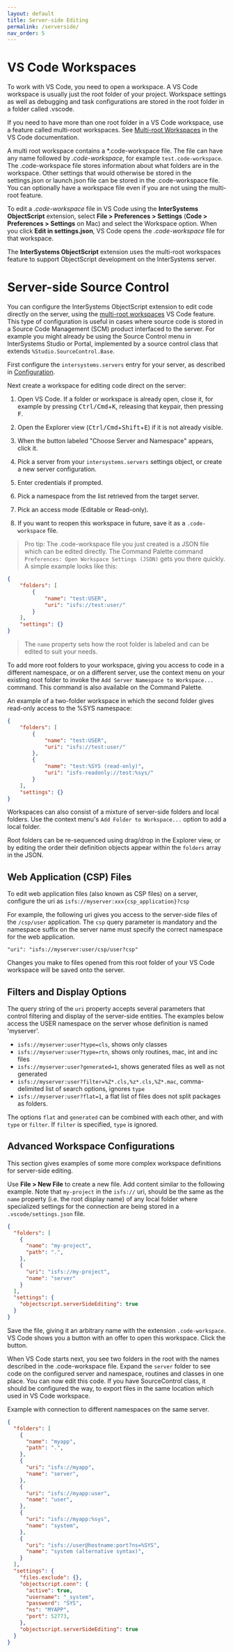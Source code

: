 ```yaml
---
layout: default
title: Server-side Editing
permalink: /serverside/
nav_order: 5
---
```

# VS Code Workspaces

To work with VS Code, you need to open a workspace. A VS Code workspace is usually just the root folder of your project. Workspace settings as well as debugging and task configurations are stored in the root folder in a folder called .vscode.

If you need to have more than one root folder in a VS Code workspace, use a feature called multi-root workspaces. See [Multi-root Workspaces](https://code.visualstudio.com/docs/editor/multi-root-workspaces) in the VS Code documentation.

A multi root workspace contains a \*.code-workspace file. The file can have any name followed by *.code-workspace*, for example `test.code-workspace`. The .code-workspace file stores information about what folders are in the workspace. Other settings that would otherwise be stored in the settings.json or launch.json file can be stored in the .code-workspace file. You can optionally have a workspace file even if you are not using the multi-root feature.

To edit a *.code-workspace* file in VS Code using the **InterSystems ObjectScript** extension, select **File > Preferences > Settings** (**Code > Preferences > Settings** on Mac) and select the Workspace option. When you click **Edit in settings.json**, VS Code opens the *.code-workspace* file for that workspace.

The **InterSystems ObjectScript** extension uses the multi-root workspaces feature to support ObjectScript development on the InterSystems server.

# Server-side Source Control

You can configure the InterSystems ObjectScript extension to edit code directly on the server, using the [multi-root workspaces](https://code.visualstudio.com/docs/editor/multi-root-workspaces) VS Code feature. This type of configuration is useful in cases where source code is stored in a Source Code Management (SCM) product interfaced to the server. For example you might already be using the Source Control menu in InterSystems Studio or Portal, implemented by a source control class that extends `%Studio.SourceControl.Base`. 

First configure the `intersystems.servers` entry for your server, as described in [Configuration](../configuration).

Next create a workspace for editing code direct on the server:

1. Open VS Code. If a folder or workspace is already open, close it, for example by pressing <kbd>Ctrl/Cmd</kbd>+<kbd>K</kbd>, releasing that keypair, then pressing <kbd>F</kbd>.

2. Open the Explorer view (<kbd>Ctrl/Cmd</kbd>+<kbd>Shift</kbd>+<kbd>E</kbd>) if it is not already visible.

3. When the button labeled "Choose Server and Namespace" appears, click it.

4. Pick a server from your `intersystems.servers` settings object, or create a new server configuration.

5. Enter credentials if prompted.

6. Pick a namespace from the list retrieved from the target server.

7. Pick an access mode (Editable or Read-only).

8. If you want to reopen this workspace in future, save it as a `.code-workspace` file.

> Pro tip: The .code-workspace file you just created is a JSON file which can be edited directly. The Command Palette command `Preferences: Open Workspace Settings (JSON)` gets you there quickly. A simple example looks like this:
```json
{
	"folders": [
		{
			"name": "test:USER",
			"uri": "isfs://test:user/"
		}
	],
	"settings": {}
}
```
> The `name` property sets how the root folder is labeled and can be edited to suit your needs.

To add more root folders to your workspace, giving you access to code in a different namespace, or on a different server, use the context menu on your existing root folder to invoke the `Add Server Namespace to Workspace...` command. This command is also available on the Command Palette.

An example of a two-folder workspace in which the second folder gives read-only access to the %SYS namespace:
```json
{
	"folders": [
		{
			"name": "test:USER",
			"uri": "isfs://test:user/"
		},
		{
			"name": "test:%SYS (read-only)",
			"uri": "isfs-readonly://test:%sys/"
		}
	],
	"settings": {}
}
```

Workspaces can also consist of a mixture of server-side folders and local folders. Use the context menu's `Add Folder to Workspace...` option to add a local folder.

Root folders can be re-sequenced using drag/drop in the Explorer view, or by editing the order their definition objects appear within the `folders` array in the JSON.

## Web Application (CSP) Files

To edit web application files (also known as CSP files) on a server, configure the uri as `isfs://myserver:xxx{csp_application}?csp`

For example, the following uri gives you access to the server-side files of the `/csp/user` application. The `csp`  query parameter is mandatory and the namespace suffix on the server name must specify the correct namespace for the web application.

```
"uri": "isfs://myserver:user/csp/user?csp"
```

Changes you make to files opened from this root folder of your VS Code workspace will be saved onto the server.

## Filters and Display Options

The query string of the `uri` property accepts several parameters that control filtering and display of the server-side entities. The examples below access the USER namespace on the server whose definition is named 'myserver'.

- `isfs://myserver:user?type=cls`, shows only classes
- `isfs://myserver:user?type=rtn`, shows only routines, mac, int and inc files
- `isfs://myserver:user?generated=1`, shows generated files as well as not generated
- `isfs://myserver:user?filter=%Z*.cls,%z*.cls,%Z*.mac`, comma-delimited list of search options, ignores `type`
- `isfs://myserver:user?flat=1`, a flat list of files does not split packages as folders.

The options `flat` and `generated` can be combined with each other, and with `type` or `filter`. If `filter` is specified, `type` is ignored.

## Advanced Workspace Configurations

This section gives examples of some more complex workspace definitions for server-side editing.

Use **File > New File** to create a new file. Add content similar to the following example. Note that `my-project` in the `isfs://` uri, should be the same as the `name` property (i.e. the root display name) of any local folder where specialized settings for the connection are being stored in a `.vscode/settings.json` file.

```json
{
  "folders": [
    {
      "name": "my-project",
      "path": ".",
    },
    {
      "uri": "isfs://my-project",
      "name": "server"
    }
  ],
  "settings": {
    "objectscript.serverSideEditing": true
  }
}
```

Save the file, giving it an arbitrary name with the extension `.code-workspace`. VS Code shows you a button with an offer to open this workspace. Click the button.

When VS Code starts next, you see two folders in the root with the names described in the .code-workspace file. Expand the `server` folder to see code on the configured server and namespace, routines and classes in one place. You can now edit this code. If you have SourceControl class, it should be configured the way, to export files in the same location which used in VS Code workspace.

Example with connection to different namespaces on the same server.
```json
{
  "folders": [
    {
      "name": "myapp",
      "path": ".",
    },
    {
      "uri": "isfs://myapp",
      "name": "server",
    },
    {
      "uri": "isfs://myapp:user",
      "name": "user",
    },
    {
      "uri": "isfs://myapp:%sys",
      "name": "system",
    },
    {
      "uri": "isfs://user@hostname:port?ns=%SYS",
      "name": "system (alternative syntax)",
    }
  ],
  "settings": {
    "files.exclude": {},
    "objectscript.conn": {
      "active": true,
      "username": "_system",
      "password": "SYS",
      "ns": "MYAPP",
      "port": 52773,
    },
    "objectscript.serverSideEditing": true
  }
}
```
